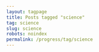 ```yaml
---
layout: tagpage
title: Posts tagged "science"
tag: science
slug: science
robots: noindex
permalink: /progress/tag/science
---
```

